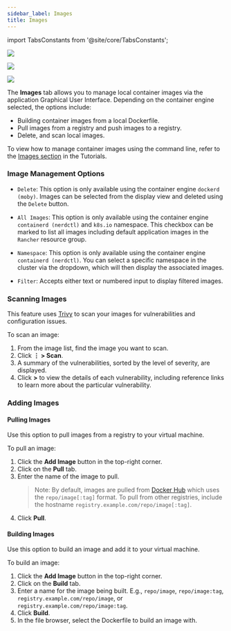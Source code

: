 ```yaml
---
sidebar_label: Images
title: Images
---
```


<head>
  <link rel="canonical" href="https://docs.rancherdesktop.io/ui/images"/>
</head>

import TabsConstants from '@site/core/TabsConstants';

<Tabs groupId="os" defaultValue={TabsConstants.defaultOs}>
<TabItem value="Windows">

![](https://suse-rancher-media.s3.amazonaws.com/desktop/v1.14/ui-main/Windows_Images.png)

</TabItem>
<TabItem value="macOS">

![](https://suse-rancher-media.s3.amazonaws.com/desktop/v1.14/ui-main/macOS_Images.png)

</TabItem>
<TabItem value="Linux">

![](https://suse-rancher-media.s3.amazonaws.com/desktop/v1.14/ui-main/Linux_Images.png)

</TabItem>
</Tabs>

The **Images** tab allows you to manage local container images via the application Graphical User Interface. Depending on the container engine selected, the options include:

- Building container images from a local Dockerfile.
- Pull images from a registry and push images to a registry.
- Delete, and scan local images.

To view how to manage container images using the command line, refer to the [Images section](../tutorials/working-with-images.md) in the Tutorials.

### Image Management Options

- `Delete`: This option is only available using the container engine `dockerd (moby)`. Images can be selected from the display view and deleted using the `Delete` button.

- `All Images`: This option is only available using the container engine `containerd (nerdctl)` and `k8s.io` namespace. This checkbox can be marked to list all images including default application images in the `Rancher` resource group.

- `Namespace`: This option is only available using the container engine `containerd (nerdctl)`. You can select a specific namespace in the cluster via the dropdown, which will then display the associated images.

- `Filter`: Accepts either text or numbered input to display filtered images.

### Scanning Images

This feature uses [Trivy] to scan your images for vulnerabilities and configuration issues.

To scan an image:

1. From the image list, find the image you want to scan.
1. Click **⋮ > Scan**.
1. A summary of the vulnerabilities, sorted by the level of severity, are displayed.
1. Click **>** to view the details of each vulnerability, including reference links to learn more about the particular vulnerability.

[Trivy]:
https://github.com/aquasecurity/trivy

### Adding Images

#### Pulling Images

Use this option to pull images from a registry to your virtual machine.

To pull an image:

1. Click the **Add Image** button in the top-right corner.
1. Click on the **Pull** tab.
1. Enter the name of the image to pull.
    > Note: By default, images are pulled from [Docker Hub] which uses the `repo/image[:tag]` format. To pull from other registries, include the hostname `registry.example.com/repo/image[:tag]`.
1. Click **Pull**.

[Docker Hub]:
https://hub.docker.com/

#### Building Images

Use this option to build an image and add it to your virtual machine.

To build an image:

1. Click the **Add Image** button in the top-right corner.
1. Click on the **Build** tab.
1. Enter a name for the image being built. E.g., `repo/image`, `repo/image:tag`, `registry.example.com/repo/image`, or `registry.example.com/repo/image:tag`.
1. Click **Build**.
1. In the file browser, select the Dockerfile to build an image with.
